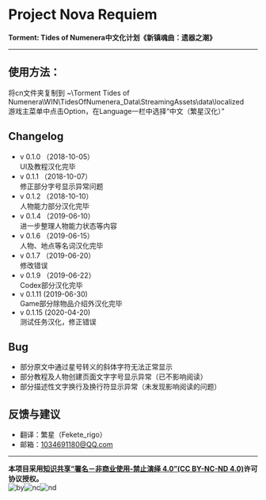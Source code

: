 # Project Nova Requiem
**Torment: Tides of Numenera中文化计划《新镇魂曲：遗器之潮》**
***

## 使用方法：

将cn文件夹复制到
~\Torment Tides of Numenera\WIN\TidesOfNumenera_Data\StreamingAssets\data\localized  
游戏主菜单中点击Option，在Language一栏中选择“中文（繁星汉化）”

## Changelog
* v 0.1.0 （2018-10-05）  
UI及教程汉化完毕
* v 0.1.1 （2018-10-07）  
修正部分字号显示异常问题
* v 0.1.2 （2018-10-10）  
人物能力部分汉化完毕
* v 0.1.4 （2019-06-10）  
进一步整理人物能力状态等内容
* v 0.1.6 （2019-06-15）  
人物、地点等名词汉化完毕
* v 0.1.7 （2019-06-20）  
修改错误
* v 0.1.9 （2019-06-22）  
Codex部分汉化完毕
* v 0.1.11 (2019-06-30)  
Game部分除物品介绍外汉化完毕
* v 0.1.15 (2020-04-20)  
测试任务汉化，修正错误



## Bug
* 部分原文中通过星号转义的斜体字符无法正常显示
* 部分教程及人物创建页面文字字号显示异常（已不影响阅读）
* 部分描述性文字换行及换行符显示异常（未发现影响阅读的问题）

## 反馈与建议
* 翻译：繁星（Fekete_rigo）
* 邮箱：1034691180@QQ.com

***
**本项目采用[知识共享“署名－非商业使用-禁止演绎 4.0”(CC BY-NC-ND 4.0)](https://creativecommons.org/licenses/by-nc-nd/4.0/)许可协议授权。**  
![by](https://creativecommons.org/icons/by/standard.gif)![nc](https://creativecommons.org/icons/nc/standard.gif)![nd](https://creativecommons.org/icons/sa/standard.gif)
